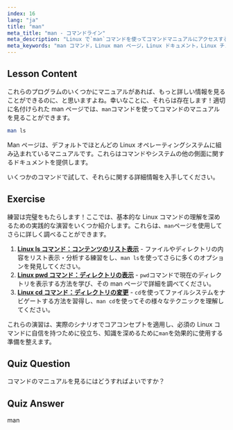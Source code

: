 ```yaml
---
index: 16
lang: "ja"
title: "man"
meta_title: "man - コマンドライン"
meta_description: "Linux で`man`コマンドを使ってコマンドマニュアルにアクセスする方法を学びましょう。初心者向けの必須 Linux ドキュメントを発見し、コマンドラインスキルを向上させましょう。"
meta_keywords: "man コマンド，Linux man ページ，Linux ドキュメント，Linux チュートリアル，コマンドラインガイド，初心者向け Linux"
---
```


## Lesson Content

これらのプログラムのいくつかにマニュアルがあれば、もっと詳しい情報を見ることができるのに、と思いますよね。幸いなことに、それらは存在します！適切に名付けられた man ページでは、`man`コマンドを使ってコマンドのマニュアルを見ることができます。

```bash
man ls
```

Man ページは、デフォルトでほとんどの Linux オペレーティングシステムに組み込まれているマニュアルです。これらはコマンドやシステムの他の側面に関するドキュメントを提供します。

いくつかのコマンドで試して、それらに関する詳細情報を入手してください。

## Exercise

練習は完璧をもたらします！ここでは、基本的な Linux コマンドの理解を深めるための実践的な演習をいくつか紹介します。これらは、`man`ページを使用してさらに詳しく調べることができます。

1. **[Linux ls コマンド：コンテンツのリスト表示](https://labex.io/ja/labs/linux-linux-ls-command-content-listing-219205)** - ファイルやディレクトリの内容をリスト表示・分析する練習をし、`man ls`を使ってさらに多くのオプションを発見してください。
2. **[Linux pwd コマンド：ディレクトリの表示](https://labex.io/ja/labs/linux-linux-pwd-command-directory-displaying-209734)** - `pwd`コマンドで現在のディレクトリを表示する方法を学び、その man ページで詳細を調べてください。
3. **[Linux cd コマンド：ディレクトリの変更](https://labex.io/ja/labs/linux-linux-cd-command-directory-changing-209733)** - `cd`を使ってファイルシステムをナビゲートする方法を習得し、`man cd`を使ってその様々なテクニックを理解してください。

これらの演習は、実際のシナリオでコアコンセプトを適用し、必須の Linux コマンドに自信を持つために役立ち、知識を深めるために`man`を効果的に使用する準備を整えます。

## Quiz Question

コマンドのマニュアルを見るにはどうすればよいですか？

## Quiz Answer

man
